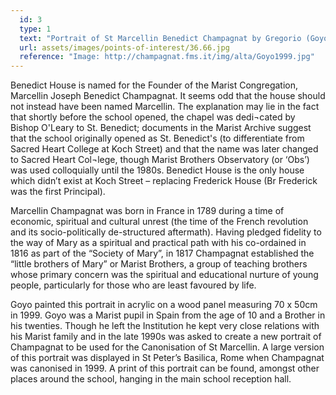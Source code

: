 ```yaml
---
  id: 3
  type: 1
  text: "Portrait of St Marcellin Benedict Champagnat by Gregorio (Goyo) Dominguez, 1999."
  url: assets/images/points-of-interest/36.66.jpg
  reference: "Image: http://champagnat.fms.it/img/alta/Goyo1999.jpg"
---
```

Benedict House is named for the Founder of the Marist Congregation, Marcellin Joseph Benedict Champagnat. It seems odd that the house should not instead have been named Marcellin. The explanation may lie in the fact that shortly before the school opened, the chapel was dedi¬cated by Bishop O'Leary to St. Benedict; documents in the Marist Archive suggest that the school originally opened as St. Benedict's (to differentiate from Sacred Heart College at Koch Street) and that the name was later changed to Sacred Heart Col¬lege, though Marist Brothers Observatory (or ‘Obs’) was used colloquially until the 1980s. Benedict House is the only house which didn’t exist at Koch Street – replacing Frederick House (Br Frederick was the first Principal).

Marcellin Champagnat was born in France in 1789 during a time of economic, spiritual and cultural unrest (the time of the French revolution and its socio-politically de-structured aftermath). Having pledged fidelity to the way of Mary as a spiritual and practical path with his co-ordained in 1816 as part of the “Society of Mary”, in 1817 Champagnat established the “little brothers of Mary” or Marist Brothers, a group of teaching brothers whose primary concern was the spiritual and educational nurture of young people, particularly for those who are least favoured by life.

Goyo painted this portrait in acrylic on a wood panel measuring 70 x 50cm in 1999\. Goyo was a Marist pupil in Spain from the age of 10 and a Brother in his twenties. Though he left the Institution he kept very close relations with his Marist family and in the late 1990s was asked to create a new portrait of Champagnat to be used for the Canonisation of St Marcellin. A large version of this portrait was displayed in St Peter’s Basilica, Rome when Champagnat was canonised in 1999\. A print of this portrait can be found, amongst other places around the school, hanging in the main school reception hall.
        
